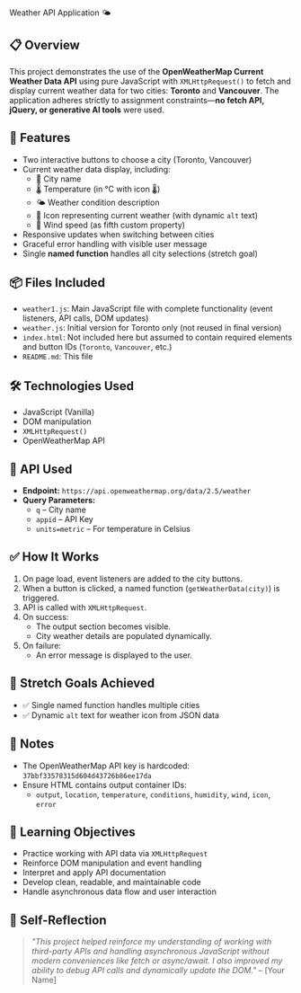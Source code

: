  Weather API Application 🌤️



## 📋 Overview

This project demonstrates the use of the **OpenWeatherMap Current Weather Data API** using pure JavaScript with `XMLHttpRequest()` to fetch and display current weather data for two cities: **Toronto** and **Vancouver**. The application adheres strictly to assignment constraints—**no fetch API, jQuery, or generative AI tools** were used.

## 🚀 Features

- Two interactive buttons to choose a city (Toronto, Vancouver)
- Current weather data display, including:
  - 🌆 City name
  - 🌡️ Temperature (in °C with icon &#x1F321;)
  - 🌤️ Weather condition description
  - 🌁 Icon representing current weather (with dynamic `alt` text)
  - 💨 Wind speed (as fifth custom property)
- Responsive updates when switching between cities
- Graceful error handling with visible user message
- Single **named function** handles all city selections (stretch goal)

## 📦 Files Included

- `weather1.js`: Main JavaScript file with complete functionality (event listeners, API calls, DOM updates)
- `weather.js`: Initial version for Toronto only (not reused in final version)
- `index.html`: Not included here but assumed to contain required elements and button IDs (`Toronto`, `Vancouver`, etc.)
- `README.md`: This file

## 🛠 Technologies Used

- JavaScript (Vanilla)
- DOM manipulation
- `XMLHttpRequest()`
- OpenWeatherMap API

## 📄 API Used

- **Endpoint:** `https://api.openweathermap.org/data/2.5/weather`
- **Query Parameters:**
  - `q` – City name
  - `appid` – API Key
  - `units=metric` – For temperature in Celsius

## ✅ How It Works

1. On page load, event listeners are added to the city buttons.
2. When a button is clicked, a named function (`getWeatherData(city)`) is triggered.
3. API is called with `XMLHttpRequest`.
4. On success:
   - The output section becomes visible.
   - City weather details are populated dynamically.
5. On failure:
   - An error message is displayed to the user.

## 🧪 Stretch Goals Achieved

- ✅ Single named function handles multiple cities
- ✅ Dynamic `alt` text for weather icon from JSON data

## 📌 Notes

- The OpenWeatherMap API key is hardcoded: `37bbf33578315d604d43726b86ee17da`
- Ensure HTML contains output container IDs:
  - `output`, `location`, `temperature`, `conditions`, `humidity`, `wind`, `icon`, `error`

## 🧠 Learning Objectives

- Practice working with API data via `XMLHttpRequest`
- Reinforce DOM manipulation and event handling
- Interpret and apply API documentation
- Develop clean, readable, and maintainable code
- Handle asynchronous data flow and user interaction

## 💬 Self-Reflection

> _"This project helped reinforce my understanding of working with third-party APIs and handling asynchronous JavaScript without modern conveniences like fetch or async/await. I also improved my ability to debug API calls and dynamically update the DOM."_ – [Your Name]
